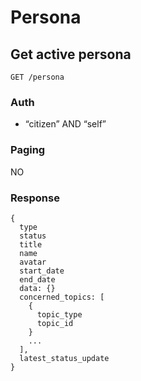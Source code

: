 # Persona

## Get active persona
```
GET /persona
```

### Auth
- “citizen” AND “self”

### Paging
NO

### Response
```
{
  type
  status
  title
  name
  avatar
  start_date
  end_date
  data: {}
  concerned_topics: [
    {
      topic_type
      topic_id
    }
    ...
  ],
  latest_status_update
}
```
